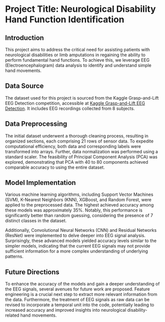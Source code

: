 # Project Title: Neurological Disability Hand Function Identification

## Introduction

This project aims to address the critical need for assisting patients with neurological disabilities or limb amputations in regaining the ability to perform fundamental hand functions. To achieve this, we leverage EEG (Electroencephalogram) data analysis to identify and understand simple hand movements.

## Data Source

The dataset used for this project is sourced from the Kaggle Grasp-and-Lift EEG Detection competition, accessible at [Kaggle Grasp-and-Lift EEG Detection](https://www.kaggle.com/c/grasp-and-lift-eeg-detection). It includes EEG recordings collected from 8 subjects.

## Data Preprocessing

The initial dataset underwent a thorough cleaning process, resulting in organized sections, each comprising 21 rows of sensor data. To expedite computational efficiency, both data and corresponding labels were transformed into arrays. Further, data normalization was performed using a standard scaler. The feasibility of Principal Component Analysis (PCA) was explored, demonstrating that PCA with 40 to 80 components achieved comparable accuracy to using the entire dataset.

## Model Implementation

Various machine learning algorithms, including Support Vector Machines (SVM), K-Nearest Neighbors (KNN), XGBoost, and Random Forest, were applied to the preprocessed data. The highest achieved accuracy among these models was approximately 35%. Notably, this performance is significantly better than random guessing, considering the presence of 7 distinct classes in the dataset.

Additionally, Convolutional Neural Networks (CNN) and Residual Networks (ResNet) were implemented to delve deeper into EEG signal analysis. Surprisingly, these advanced models yielded accuracy levels similar to the simpler models, indicating that the current EEG signals may not provide sufficient information for a more complex understanding of underlying patterns.

## Future Directions

To enhance the accuracy of the models and gain a deeper understanding of the EEG signals, several avenues for future work are proposed. Feature engineering is a crucial next step to extract more relevant information from the data. Furthermore, the treatment of EEG signals as raw data can be revised to incorporate a temporal unit into the code, potentially leading to increased accuracy and improved insights into neurological disability-related hand movements.
